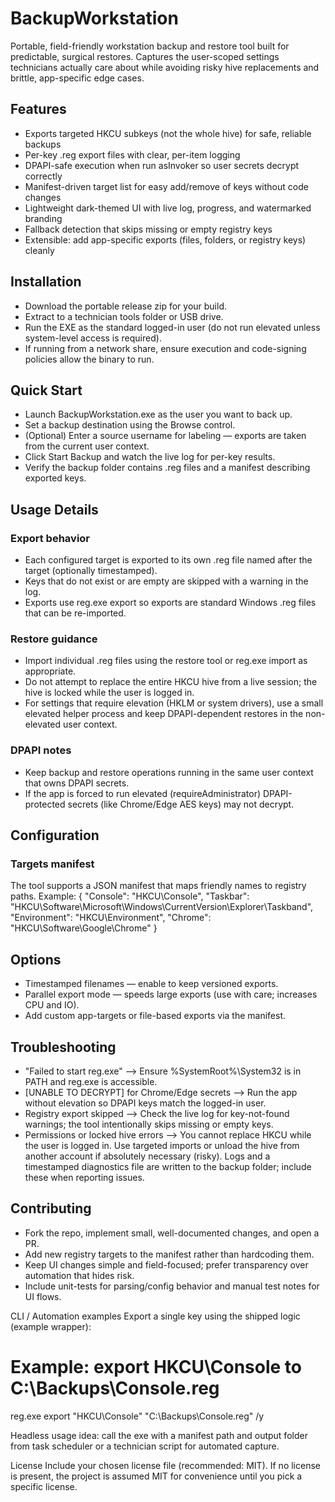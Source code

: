 # BackupWorkstation
Portable, field-friendly workstation backup and restore tool built for predictable, surgical restores. Captures the user-scoped settings technicians actually care about while avoiding risky hive replacements and brittle, app-specific edge cases.

## Features
- Exports targeted HKCU subkeys (not the whole hive) for safe, reliable backups
- Per-key .reg export files with clear, per-item logging
- DPAPI-safe execution when run asInvoker so user secrets decrypt correctly
- Manifest-driven target list for easy add/remove of keys without code changes
- Lightweight dark-themed UI with live log, progress, and watermarked branding
- Fallback detection that skips missing or empty registry keys
- Extensible: add app-specific exports (files, folders, or registry keys) cleanly

## Installation
- Download the portable release zip for your build.
- Extract to a technician tools folder or USB drive.
- Run the EXE as the standard logged-in user (do not run elevated unless system-level access is required).
- If running from a network share, ensure execution and code-signing policies allow the binary to run.

## Quick Start
- Launch BackupWorkstation.exe as the user you want to back up.
- Set a backup destination using the Browse control.
- (Optional) Enter a source username for labeling — exports are taken from the current user context.
- Click Start Backup and watch the live log for per-key results.
- Verify the backup folder contains .reg files and a manifest describing exported keys.

## Usage Details
### Export behavior
- Each configured target is exported to its own .reg file named after the target (optionally timestamped).
- Keys that do not exist or are empty are skipped with a warning in the log.
- Exports use reg.exe export so exports are standard Windows .reg files that can be re-imported.
### Restore guidance
- Import individual .reg files using the restore tool or reg.exe import as appropriate.
- Do not attempt to replace the entire HKCU hive from a live session; the hive is locked while the user is logged in.
- For settings that require elevation (HKLM or system drivers), use a small elevated helper process and keep DPAPI-dependent restores in the non-elevated user context.
### DPAPI notes
- Keep backup and restore operations running in the same user context that owns DPAPI secrets.
- If the app is forced to run elevated (requireAdministrator) DPAPI-protected secrets (like Chrome/Edge AES keys) may not decrypt.

## Configuration
### Targets manifest
The tool supports a JSON manifest that maps friendly names to registry paths. Example:
{
  "Console": "HKCU\\Console",
  "Taskbar": "HKCU\\Software\\Microsoft\\Windows\\CurrentVersion\\Explorer\\Taskband",
  "Environment": "HKCU\\Environment",
  "Chrome": "HKCU\\Software\\Google\\Chrome"
}

## Options
- Timestamped filenames — enable to keep versioned exports.
- Parallel export mode — speeds large exports (use with care; increases CPU and IO).
- Add custom app-targets or file-based exports via the manifest.

## Troubleshooting
- "Failed to start reg.exe"  -->  Ensure %SystemRoot%\\System32 is in PATH and reg.exe is accessible.
- [UNABLE TO DECRYPT] for Chrome/Edge secrets  -->  Run the app without elevation so DPAPI keys match the logged-in user.
- Registry export skipped  -->  Check the live log for key-not-found warnings; the tool intentionally skips missing or empty keys.
- Permissions or locked hive errors  -->  You cannot replace HKCU while the user is logged in. Use targeted imports or unload the hive from another account if absolutely necessary (risky).
  Logs and a timestamped diagnostics file are written to the backup folder; include these when reporting issues.

## Contributing
- Fork the repo, implement small, well-documented changes, and open a PR.
- Add new registry targets to the manifest rather than hardcoding them.
- Keep UI changes simple and field-focused; prefer transparency over automation that hides risk.
- Include unit-tests for parsing/config behavior and manual test notes for UI flows.

CLI / Automation examples
Export a single key using the shipped logic (example wrapper):
# Example: export HKCU\Console to C:\Backups\Console.reg
reg.exe export "HKCU\Console" "C:\Backups\Console.reg" /y


Headless usage idea: call the exe with a manifest path and output folder from task scheduler or a technician script for automated capture.

License
Include your chosen license file (recommended: MIT). If no license is present, the project is assumed MIT for convenience until you pick a specific license.